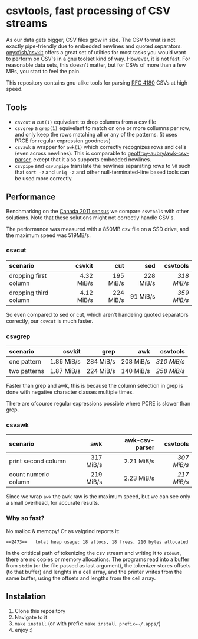 # csvtools, fast processing of CSV streams

As our data gets bigger, CSV files grow in size.
The CSV format is not exactly pipe-friendly due to embedded newlines and quoted separators.
[onyxfish/csvkit](https://github.com/onyxfish/csvkit) offers a great set of utilties for most tasks you would want to perform on CSV's in a gnu toolset kind of way.
However, it is not fast. For reasonable data sets, this doesn't matter, but for CSVs of more than a few MBs, you start to feel the pain.

This repository contains gnu-alike tools for parsing [RFC 4180](https://tools.ietf.org/html/rfc4180) CSVs at high speed.

## Tools

- `csvcut` a `cut(1)` equivelant to drop columns from a csv file
- `csvgrep` a `grep(1)` equivelant to match on one or more collumns per row, and only keep the rows matching all or any of the patterns. (it uses PRCE for regular expression goodness)
- `csvawk` a wrapper for `awk(1)` which correctly recognizes rows and cells (even across newlines). This is comparable to [geoffroy-aubry/awk-csv-parser](https://github.com/geoffroy-aubry/awk-csv-parser), except that it also supports embedded newlines.
- `csvpipe` and `csvunpipe` translate the newlines separating rows to `\0` such that `sort -z` and `uniq -z` and other null-terminated-line based tools can be used more correctly.

## Performance

Benchmarking on the  [Canada 2011 sensus](http://www12.statcan.gc.ca/census-recensement/2011/dp-pd/prof/details/download-telecharger/comprehensive/comp-csv-tab-dwnld-tlchrgr.cfm?Lang=E) we compare `csvtools` with other solutions. Note that these solutions might not correctly handle CSV's.

The performance was measured with a 850MB csv file on a SSD drive, and the maximum speed was 519MB/s.

### csvcut

| scenario | csvkit | cut | sed | csvtools |
| :--- | ---: | ---: | ---: | ---: |
| dropping first column | 4.32 MiB/s | 195 MiB/s | 228 MiB/s | _318 MiB/s_ |
| dropping third column | 4.12 MiB/s | 224 MiB/s | 91 MiB/s | _359 MiB/s_ |

So even compared to sed or cut, which aren't handeling quoted separators correctly, our `csvcut` is much faster.

### csvgrep

| scenario | csvkit | grep | awk | csvtools |
| :--- | ---: | ---: | ---: | ---: |
| one pattern | 1.86 MiB/s | 284 MiB/s | 208 MiB/s | _310 MiB/s_ |
| two patterns | 1.87 MiB/s | 224 MiB/s | 140 MiB/s | _258 MiB/s_ |

Faster than grep and awk, this is because the column selection in grep is done with negative character classes multiple times.

There are ofcourse regular expressions possible where PCRE is slower than grep.

### csvawk

| scenario | awk | awk-csv-parser | csvtools |
| :--- | ---: | ---: | ---: |
| print second column | 317 MiB/s | 2.21 MiB/s | _307 MiB/s_ |
| count numeric column | 219 MiB/s | 2.23 MiB/s | _217 MiB/s_ |

Since we wrap `awk` the awk raw is the maximum speed, but we can see only a small overhead, for accurate results.

### Why so fast?
No malloc & memcpy!
Or as valgrind reports it:
```
==2473==   total heap usage: 18 allocs, 18 frees, 210 bytes allocated
```

In the crititical path of tokenizing the csv stream and writing it to `stdout`, there are no copies or memory allocations. The programs read into a buffer from `stdin` (or the file passed as last argument), the tokenizer stores offsets (to that buffer) and lenghts in a cell array, and the printer writes from the same buffer, using the offsets and lengths from the cell array. 

## Instalation

1. Clone this repository
2. Navigate to it
2. `make install` (or with prefix: `make install prefix=~/.apps/`)
3. enjoy :)
